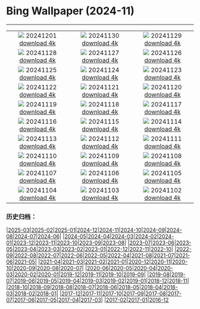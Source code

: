 # Bing Wallpaper (2024-11)
**************
| | | |
| :----: | :----: | :----: |
| ![](https://www.bing.com/th?id=OHR.MercatiDiNataleBolzano_IT-IT2256905385_1920x1080.jpg) 20241201 [download 4k](https://www.bing.com/th?id=OHR.MercatiDiNataleBolzano_IT-IT2256905385_UHD.jpg) | ![](https://www.bing.com/th?id=OHR.KilchurnAutumn_IT-IT2035726634_1920x1080.jpg) 20241130 [download 4k](https://www.bing.com/th?id=OHR.KilchurnAutumn_IT-IT2035726634_UHD.jpg) | ![](https://www.bing.com/th?id=OHR.MtStMichel_IT-IT5961115578_1920x1080.jpg) 20241129 [download 4k](https://www.bing.com/th?id=OHR.MtStMichel_IT-IT5961115578_UHD.jpg) |
| ![](https://www.bing.com/th?id=OHR.AssiniboineTS_IT-IT8882599718_1920x1080.jpg) 20241128 [download 4k](https://www.bing.com/th?id=OHR.AssiniboineTS_IT-IT8882599718_UHD.jpg) | ![](https://www.bing.com/th?id=OHR.SemoisRiver_IT-IT8667394728_1920x1080.jpg) 20241127 [download 4k](https://www.bing.com/th?id=OHR.SemoisRiver_IT-IT8667394728_UHD.jpg) | ![](https://www.bing.com/th?id=OHR.TrulliGrove_IT-IT8430253171_1920x1080.jpg) 20241126 [download 4k](https://www.bing.com/th?id=OHR.TrulliGrove_IT-IT8430253171_UHD.jpg) |
| ![](https://www.bing.com/th?id=OHR.CowsInAlpineValley_IT-IT8150386866_1920x1080.jpg) 20241125 [download 4k](https://www.bing.com/th?id=OHR.CowsInAlpineValley_IT-IT8150386866_UHD.jpg) | ![](https://www.bing.com/th?id=OHR.SonomaCoast_IT-IT7979490899_1920x1080.jpg) 20241124 [download 4k](https://www.bing.com/th?id=OHR.SonomaCoast_IT-IT7979490899_UHD.jpg) | ![](https://www.bing.com/th?id=OHR.FibonacciAloe_IT-IT7618166733_1920x1080.jpg) 20241123 [download 4k](https://www.bing.com/th?id=OHR.FibonacciAloe_IT-IT7618166733_UHD.jpg) |
| ![](https://www.bing.com/th?id=OHR.ZafraCastle_IT-IT7473974060_1920x1080.jpg) 20241122 [download 4k](https://www.bing.com/th?id=OHR.ZafraCastle_IT-IT7473974060_UHD.jpg) | ![](https://www.bing.com/th?id=OHR.NationalTreeDay_IT-IT7236455581_1920x1080.jpg) 20241121 [download 4k](https://www.bing.com/th?id=OHR.NationalTreeDay_IT-IT7236455581_UHD.jpg) | ![](https://www.bing.com/th?id=OHR.BeyondSaype_IT-IT7130879307_1920x1080.jpg) 20241120 [download 4k](https://www.bing.com/th?id=OHR.BeyondSaype_IT-IT7130879307_UHD.jpg) |
| ![](https://www.bing.com/th?id=OHR.TasmansArch_IT-IT6908661148_1920x1080.jpg) 20241119 [download 4k](https://www.bing.com/th?id=OHR.TasmansArch_IT-IT6908661148_UHD.jpg) | ![](https://www.bing.com/th?id=OHR.PorthcawlLighthouse_IT-IT6522253839_1920x1080.jpg) 20241118 [download 4k](https://www.bing.com/th?id=OHR.PorthcawlLighthouse_IT-IT6522253839_UHD.jpg) | ![](https://www.bing.com/th?id=OHR.RedStag_IT-IT8661593020_1920x1080.jpg) 20241117 [download 4k](https://www.bing.com/th?id=OHR.RedStag_IT-IT8661593020_UHD.jpg) |
| ![](https://www.bing.com/th?id=OHR.FrieslandNetherlands_IT-IT6096912016_1920x1080.jpg) 20241116 [download 4k](https://www.bing.com/th?id=OHR.FrieslandNetherlands_IT-IT6096912016_UHD.jpg) | ![](https://www.bing.com/th?id=OHR.YiPengLanterns_IT-IT3348534532_1920x1080.jpg) 20241115 [download 4k](https://www.bing.com/th?id=OHR.YiPengLanterns_IT-IT3348534532_UHD.jpg) | ![](https://www.bing.com/th?id=OHR.ManarolaItaly_IT-IT6200614457_1920x1080.jpg) 20241114 [download 4k](https://www.bing.com/th?id=OHR.ManarolaItaly_IT-IT6200614457_UHD.jpg) |
| ![](https://www.bing.com/th?id=OHR.KelpForest_IT-IT5815466592_1920x1080.jpg) 20241113 [download 4k](https://www.bing.com/th?id=OHR.KelpForest_IT-IT5815466592_UHD.jpg) | ![](https://www.bing.com/th?id=OHR.CoveArch_IT-IT5409061813_1920x1080.jpg) 20241112 [download 4k](https://www.bing.com/th?id=OHR.CoveArch_IT-IT5409061813_UHD.jpg) | ![](https://www.bing.com/th?id=OHR.Banff24_IT-IT4414822450_1920x1080.jpg) 20241111 [download 4k](https://www.bing.com/th?id=OHR.Banff24_IT-IT4414822450_UHD.jpg) |
| ![](https://www.bing.com/th?id=OHR.YucatanFlamingos_IT-IT6590871746_1920x1080.jpg) 20241110 [download 4k](https://www.bing.com/th?id=OHR.YucatanFlamingos_IT-IT6590871746_UHD.jpg) | ![](https://www.bing.com/th?id=OHR.MoroccoMilkyWay_IT-IT3578962903_1920x1080.jpg) 20241109 [download 4k](https://www.bing.com/th?id=OHR.MoroccoMilkyWay_IT-IT3578962903_UHD.jpg) | ![](https://www.bing.com/th?id=OHR.TrentinoAltoBolzanoMerano_IT-IT4259043530_1920x1080.jpg) 20241108 [download 4k](https://www.bing.com/th?id=OHR.TrentinoAltoBolzanoMerano_IT-IT4259043530_UHD.jpg) |
| ![](https://www.bing.com/th?id=OHR.CanadaWolves_IT-IT3917855917_1920x1080.jpg) 20241107 [download 4k](https://www.bing.com/th?id=OHR.CanadaWolves_IT-IT3917855917_UHD.jpg) | ![](https://www.bing.com/th?id=OHR.ShiShiBeach_IT-IT3649802386_1920x1080.jpg) 20241106 [download 4k](https://www.bing.com/th?id=OHR.ShiShiBeach_IT-IT3649802386_UHD.jpg) | ![](https://www.bing.com/th?id=OHR.LencoisMaranhao_IT-IT2693599851_1920x1080.jpg) 20241105 [download 4k](https://www.bing.com/th?id=OHR.LencoisMaranhao_IT-IT2693599851_UHD.jpg) |
| ![](https://www.bing.com/th?id=OHR.NationalUnityDayIT_IT-IT9698106067_1920x1080.jpg) 20241104 [download 4k](https://www.bing.com/th?id=OHR.NationalUnityDayIT_IT-IT9698106067_UHD.jpg) | ![](https://www.bing.com/th?id=OHR.YucatanBiosphere_IT-IT6604296714_1920x1080.jpg) 20241103 [download 4k](https://www.bing.com/th?id=OHR.YucatanBiosphere_IT-IT6604296714_UHD.jpg) | ![](https://www.bing.com/th?id=OHR.BisonYellowstone_IT-IT5583560788_1920x1080.jpg) 20241102 [download 4k](https://www.bing.com/th?id=OHR.BisonYellowstone_IT-IT5583560788_UHD.jpg) |

### 历史归档：

|[2025-03](2025-03/2025-03.md)|[2025-02](2025-02/2025-02.md)|[2025-01](2025-01/2025-01.md)|[2024-12](2024-12/2024-12.md)|[2024-11](2024-11/2024-11.md)|[2024-10](2024-10/2024-10.md)|[2024-09](2024-09/2024-09.md)|[2024-08](2024-08/2024-08.md)|[2024-07](2024-07/2024-07.md)|[2024-06](2024-06/2024-06.md)|
|[2024-05](2024-05/2024-05.md)|[2024-04](2024-04/2024-04.md)|[2024-03](2024-03/2024-03.md)|[2024-02](2024-02/2024-02.md)|[2024-01](2024-01/2024-01.md)|[2023-12](2023-12/2023-12.md)|[2023-11](2023-11/2023-11.md)|[2023-10](2023-10/2023-10.md)|[2023-09](2023-09/2023-09.md)|[2023-08](2023-08/2023-08.md)|
|[2023-07](2023-07/2023-07.md)|[2023-06](2023-06/2023-06.md)|[2023-05](2023-05/2023-05.md)|[2023-04](2023-04/2023-04.md)|[2023-03](2023-03/2023-03.md)|[2023-02](2023-02/2023-02.md)|[2023-01](2023-01/2023-01.md)|[2022-12](2022-12/2022-12.md)|[2022-11](2022-11/2022-11.md)|[2022-10](2022-10/2022-10.md)|
|[2022-09](2022-09/2022-09.md)|[2022-08](2022-08/2022-08.md)|[2022-07](2022-07/2022-07.md)|[2022-06](2022-06/2022-06.md)|[2022-05](2022-05/2022-05.md)|[2022-04](2022-04/2022-04.md)|[2021-08](2021-08/2021-08.md)|[2021-07](2021-07/2021-07.md)|[2021-06](2021-06/2021-06.md)|[2021-05](2021-05/2021-05.md)|
|[2021-04](2021-04/2021-04.md)|[2021-03](2021-03/2021-03.md)|[2021-02](2021-02/2021-02.md)|[2021-01](2021-01/2021-01.md)|[2020-12](2020-12/2020-12.md)|[2020-11](2020-11/2020-11.md)|[2020-10](2020-10/2020-10.md)|[2020-09](2020-09/2020-09.md)|[2020-08](2020-08/2020-08.md)|[2020-07](2020-07/2020-07.md)|
|[2020-06](2020-06/2020-06.md)|[2020-05](2020-05/2020-05.md)|[2020-04](2020-04/2020-04.md)|[2020-03](2020-03/2020-03.md)|[2020-02](2020-02/2020-02.md)|[2020-01](2020-01/2020-01.md)|[2019-12](2019-12/2019-12.md)|[2019-11](2019-11/2019-11.md)|[2019-10](2019-10/2019-10.md)|[2019-09](2019-09/2019-09.md)|
|[2019-08](2019-08/2019-08.md)|[2019-07](2019-07/2019-07.md)|[2019-06](2019-06/2019-06.md)|[2019-05](2019-05/2019-05.md)|[2019-04](2019-04/2019-04.md)|[2019-03](2019-03/2019-03.md)|[2019-02](2019-02/2019-02.md)|[2019-01](2019-01/2019-01.md)|[2018-12](2018-12/2018-12.md)|[2018-11](2018-11/2018-11.md)|
|[2018-10](2018-10/2018-10.md)|[2018-09](2018-09/2018-09.md)|[2018-08](2018-08/2018-08.md)|[2018-07](2018-07/2018-07.md)|[2018-06](2018-06/2018-06.md)|[2018-05](2018-05/2018-05.md)|[2018-04](2018-04/2018-04.md)|[2018-03](2018-03/2018-03.md)|[2018-02](2018-02/2018-02.md)|[2018-01](2018-01/2018-01.md)|
|[2017-12](2017-12/2017-12.md)|[2017-11](2017-11/2017-11.md)|[2017-10](2017-10/2017-10.md)|[2017-09](2017-09/2017-09.md)|[2017-08](2017-08/2017-08.md)|[2017-07](2017-07/2017-07.md)|[2017-06](2017-06/2017-06.md)|[2017-05](2017-05/2017-05.md)|[2017-04](2017-04/2017-04.md)|[2017-03](2017-03/2017-03.md)|
|[2017-02](2017-02/2017-02.md)|[2017-01](2017-01/2017-01.md)|[2016-12](2016-12/2016-12.md)
